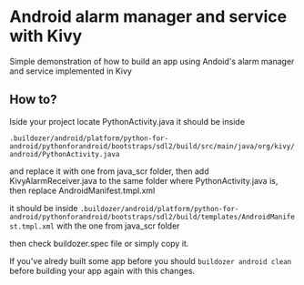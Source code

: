 # Android alarm manager and service with Kivy

Simple demonstration of how to build an app using Andoid's alarm manager and service implemented in Kivy

## How to?

Iside your project locate PythonActivity.java it should be inside

```.buildozer/android/platform/python-for-android/pythonforandroid/bootstraps/sdl2/build/src/main/java/org/kivy/android/PythonActivity.java```

and replace it with one from java_scr folder, then add KivyAlarmReceiver.java to the same folder where PythonActivity.java is, then replace AndroidManifest.tmpl.xml 

it should be inside ```.buildozer/android/platform/python-for-android/pythonforandroid/bootstraps/sdl2/build/templates/AndroidManifest.tmpl.xml``` with the one from java_scr folder

then check buildozer.spec file or simply copy it.

If you've alredy built some app before you should ```buildozer android clean``` before building your app again with this changes.
